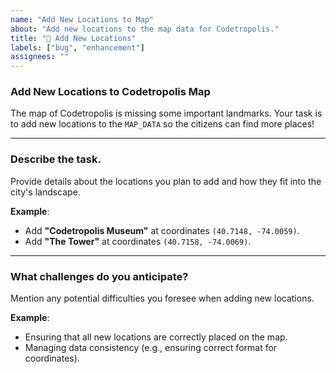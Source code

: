 ```yaml
---
name: "Add New Locations to Map"
about: "Add new locations to the map data for Codetropolis."
title: "📍 Add New Locations"
labels: ["bug", "enhancement"]
assignees: ""
---
```


### Add New Locations to Codetropolis Map

The map of Codetropolis is missing some important landmarks. Your task is to add new locations to the `MAP_DATA` so the citizens can find more places!

---

### Describe the task.
Provide details about the locations you plan to add and how they fit into the city's landscape.

**Example**:  
- Add **"Codetropolis Museum"** at coordinates `(40.7148, -74.0059)`.
- Add **"The Tower"** at coordinates `(40.7158, -74.0069)`.

---

### What challenges do you anticipate?
Mention any potential difficulties you foresee when adding new locations.

**Example**:  
- Ensuring that all new locations are correctly placed on the map.
- Managing data consistency (e.g., ensuring correct format for coordinates).
